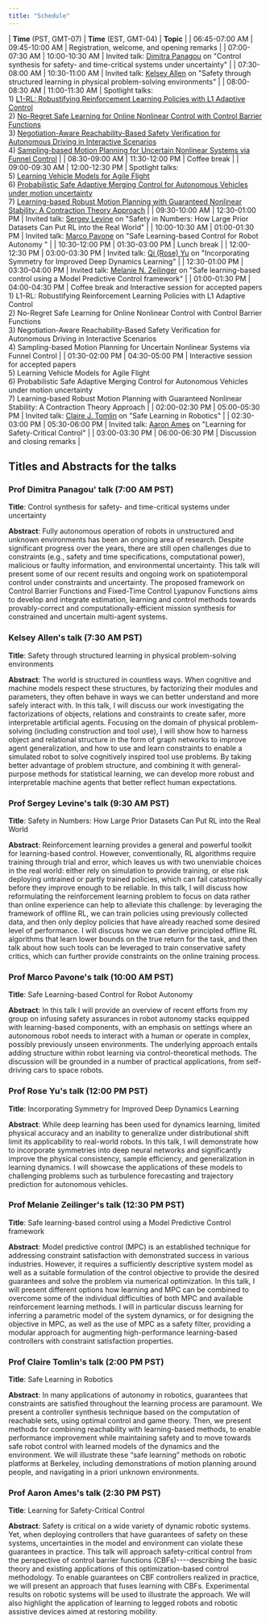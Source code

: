 ```yaml
---
title: "Schedule"
---
```


| **Time** (PST, GMT-07) | **Time** (EST, GMT-04) | **Topic**                                                                                                                                                                                                                                                                                                                                                                                                                                               |
| 06:45-07:00 AM         | 09:45-10:00 AM         | Registration, welcome, and opening remarks                                                                                                                                                                                                                                                                                                                                                                                                              |
| 07:00-07:30 AM         | 10:00-10:30 AM         | Invited talk: [Dimitra Panagou](http://www-personal.umich.edu/~dpanagou/) on  "Control synthesis for safety- and time-critical systems under uncertainty"                                                                                                                                                                                                                                                                                               |
| 07:30-08:00 AM         | 10:30-11:00 AM         | Invited talk: [Kelsey Allen](https://web.mit.edu/krallen/www/) on "Safety through structured learning in physical problem-solving environments"                                                                                                                                                                                                                                                                                                         |
| 08:00-08:30 AM         | 11:00-11:30 AM         | Spotlight talks: <br/> 1) [L1-RL: Robustifying Reinforcement Learning Policies with L1 Adaptive Control](papers/SCL-ICRA2021_paper_6.pdf) <br/>2) [No-Regret Safe Learning for Online Nonlinear Control with Control Barrier Functions](papers/SCL-ICRA2021_paper_9.pdf)	<br/>3) [Negotiation-Aware Reachability-Based Safety Verification for Autonomous Driving in Interactive Scenarios](papers/SCL-ICRA2021_paper_7.pdf)<br/> 4) [Sampling-based Motion Planning for Uncertain Nonlinear Systems via Funnel Control](papers/SCL-ICRA2021_paper_2.pdf) |
| 08:30-09:00 AM         | 11:30-12:00 PM         | Coffee break                                                                                                                                                                                                                                                                                                                                                                                                                                            |
| 09:00-09:30 AM         | 12:00-12:30 PM         | Spotlight talks: <br/>5) [Learning Vehicle Models for Agile Flight](papers/SCL-ICRA2021_paper_3.pdf) <br/>6) [Probabilistic Safe Adaptive Merging Control for Autonomous Vehicles under motion uncertainty](papers/SCL-ICRA2021_paper_5.pdf) <br/>7) [Learning-based Robust Motion Planning with Guaranteed Nonlinear Stability: A Contraction Theory Approach](papers/SCL-ICRA2021_paper_10.pdf)                                                                                        |
| 09:30-10:00 AM         | 12:30-01:00 PM         | Invited talk: [Sergey Levine](https://people.eecs.berkeley.edu/~svlevine/) on "Safety in Numbers: How Large Prior Datasets Can Put RL into the Real World"                                                                                                                                                                                                                                                                                              |
| 10:00-10:30 AM         | 01:00-01:30 PM         | Invited talk: [Marco Pavone](https://web.stanford.edu/~pavone/index.html) on "Safe Learning-based Control for Robot Autonomy "                                                                                                                                                                                                                                                                                                                          |
| 10:30-12:00 PM         | 01:30-03:00 PM         | Lunch break                                                                                                                                                                                                                                                                                                                                                                                                                                             |
| 12:00-12:30 PM         | 03:00-03:30 PM         | Invited talk:  [Qi (Rose) Yu](http://roseyu.com/) on "Incorporating Symmetry for Improved Deep Dynamics Learning"                                                                                                                                                                                                                                                                                                                                       |
| 12:30-01:00 PM         | 03:30-04:00 PM         | Invited talk: [Melanie N. Zeilinger](https://mavt.ethz.ch/the-department/people/person-detail.MTQyNzM3.TGlzdC81NTMsLTY5MzYxOTMw.html) on "Safe learning-based control using a Model Predictive Control framework"                                                                                                                                                                                                                                       |
| 01:00-01:30 PM         | 04:00-04:30 PM         | Coffee break and Interactive session for accepted papers<br/> 1) L1-RL: Robustifying Reinforcement Learning Policies with L1 Adaptive Control <br/>2) No-Regret Safe Learning for Online Nonlinear Control with Control Barrier Functions	<br/>3) Negotiation-Aware Reachability-Based Safety Verification for Autonomous Driving in Interactive Scenarios<br/> 4) Sampling-based Motion Planning for Uncertain Nonlinear Systems via Funnel Control |
| 01:30-02:00 PM         | 04:30-05:00 PM         | Interactive session for accepted papers<br/>5) Learning Vehicle Models for Agile Flight <br/>6) Probabilistic Safe Adaptive Merging Control for Autonomous Vehicles under motion uncertainty <br/>7) Learning-based Robust Motion Planning with Guaranteed Nonlinear Stability: A Contraction Theory Approach                                                                                                                                           |
| 02:00-02:30 PM         | 05:00-05:30 PM         | Invited talk: [Claire J. Tomlin](https://people.eecs.berkeley.edu/~tomlin/) on "Safe Learning in Robotics"                                                                                                                                                                                                                                                                                                                                              |
| 02:30-03:00 PM         | 05:30-06:00 PM         | Invited talk: [Aaron Ames](http://ames.caltech.edu/) on "Learning for Safety-Critical Control"                                                                                                                                                                                                                                                                                                                                                          |
| 03:00-03:30 PM         | 06:00-06:30 PM         | Discussion and closing remarks                                                                                                                                                                                                                                                                                                                                                                                                                          |

## Titles and Abstracts for the talks

### Prof Dimitra Panagou' talk (7:00 AM PST)

**Title**: Control synthesis for safety- and time-critical systems under uncertainty

**Abstract**: Fully autonomous operation of robots in unstructured and unknown environments has been an ongoing area of research. Despite significant progress over the years, there are still open challenges due to constraints (e.g., safety and time specifications, computational power), malicious or faulty information, and environmental uncertainty. This talk will present some of our recent results and ongoing work on spatiotemporal control under constraints and uncertainty. The proposed framework on Control Barrier Functions and Fixed-Time Control Lyapunov Functions aims to develop and integrate estimation, learning and control methods towards provably-correct and computationally-efficient mission synthesis for constrained and uncertain multi-agent systems.


### Kelsey Allen's talk (7:30 AM PST)

**Title**: Safety through structured learning in physical problem-solving environments

**Abstract**: The world is structured in countless ways. When cognitive and machine models respect these structures, by factorizing their modules and parameters, they often behave in ways we can better understand and more safely interact with. In this talk, I will discuss our work investigating the factorizations of objects, relations and constraints to create safer, more interpretable artificial agents. Focusing on the domain of physical problem-solving (including construction and tool use), I will show how to harness object and relational structure in the form of graph networks to improve agent generalization, and how to use and learn constraints to enable a simulated robot to solve cognitively inspired tool use problems. By taking better advantage of problem structure, and combining it with general-purpose methods for statistical learning, we can develop more robust and interpretable machine agents that better reflect human expectations.

### Prof Sergey Levine's talk (9:30 AM PST)

**Title**: Safety in Numbers: How Large Prior Datasets Can Put RL into the Real World

**Abstract**: Reinforcement learning provides a general and powerful toolkit for learning-based control. However, conventionally, RL algorithms require training through trial and error, which leaves us with two unenviable choices in the real world: either rely on simulation to provide training, or else risk deploying untrained or partly trained policies, which can fail catastrophically before they improve enough to be reliable. In this talk, I will discuss how reformulating the reinforcement learning problem to focus on data rather than online experience can help to alleviate this challenge: by leveraging the framework of offline RL, we can train policies using previously collected data, and then only deploy policies that have already reached some desired level of performance. I will discuss how we can derive principled offline RL algorithms that learn lower bounds on the true return for the task, and then talk about how such tools can be leveraged to train conservative safety critics, which can further provide constraints on the online training process.

### Prof Marco Pavone's talk (10:00 AM PST)

**Title**: Safe Learning-based Control for Robot Autonomy

**Abstract**: In this talk I will provide an overview of recent efforts from my group on infusing safety assurances in robot autonomy stacks equipped with learning-based components, with an emphasis on settings where an autonomous robot needs to interact with a human or operate in complex, possibly previously unseen environments. The underlying approach entails adding structure within robot learning via control-theoretical methods. The discussion will be grounded in a number of practical applications, from self-driving cars to space robots.

### Prof Rose Yu's talk (12:00 PM PST)

**Title**: Incorporating Symmetry for Improved Deep Dynamics Learning

**Abstract**: While deep learning has been used for dynamics learning, limited physical accuracy and an inability to generalize under distributional shift limit its applicability to real-world robots. In this talk, I will demonstrate how to incorporate symmetries into deep neural networks and significantly improve the physical consistency, sample efficiency, and generalization in learning dynamics.  I will showcase the applications of these models to challenging problems such as turbulence forecasting and trajectory prediction for autonomous vehicles.


### Prof Melanie Zeilinger's talk (12:30 PM PST)

**Title**: Safe learning-based control using a Model Predictive Control framework

**Abstract**: Model predictive control (MPC) is an established technique for addressing constraint satisfaction with demonstrated success in various industries. However, it requires a sufficiently descriptive system model as well as a suitable formulation of the control objective to provide the desired guarantees and solve the problem via numerical optimization. In this talk, I will present different options how learning and MPC can be combined to overcome some of the individual difficulties of both MPC and available reinforcement learning methods. I will in particular discuss learning for inferring a parametric model of the system dynamics, or for designing the objective in MPC, as well as the use of MPC as a safety filter, providing a modular approach for augmenting high-performance learning-based controllers with constraint satisfaction properties. 

### Prof Claire Tomlin's talk (2:00 PM PST)

**Title**: Safe Learning in Robotics

**Abstract**: In many applications of autonomy in robotics, guarantees that constraints are satisfied throughout the learning process are paramount. We present a controller synthesis technique based on the computation of reachable sets, using optimal control and game theory.  Then, we present methods for combining reachability with learning-based methods, to enable performance improvement while maintaining safety and to move towards safe robot control with learned models of the dynamics and the environment. We will illustrate these “safe learning” methods on robotic platforms at Berkeley, including demonstrations of motion planning around people, and navigating in a priori unknown environments.  

### Prof Aaron Ames's talk (2:30 PM PST)

**Title**: Learning for Safety-Critical Control

**Abstract**: Safety is critical on a wide variety of dynamic robotic systems.  Yet, when deploying controllers that have guarantees of safety on these systems, uncertainties in the model and environment can violate these guarantees in practice.    This talk will approach safety-critical control from the perspective of control barrier functions (CBFs)----describing the basic theory and existing applications of this optimization-based control methodology.  To enable guarantees on CBF controllers realized in practice, we will present an approach that fuses learning with CBFs.  Experimental results on robotic systems will be used to illustrate the approach.  We will also highlight the application of learning to legged robots and robotic assistive devices aimed at restoring mobility.


